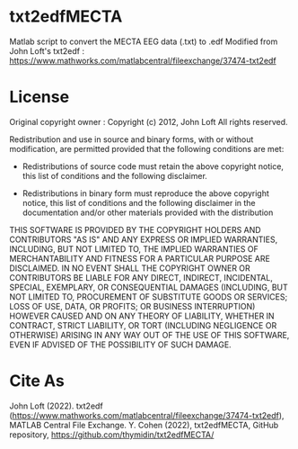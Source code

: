 # txt2edfMECTA
Matlab script to convert the MECTA EEG data (.txt) to .edf
Modified from John Loft's txt2edf : https://www.mathworks.com/matlabcentral/fileexchange/37474-txt2edf

# License

Original copyright owner : 
Copyright (c) 2012, John Loft
All rights reserved.

Redistribution and use in source and binary forms, with or without
modification, are permitted provided that the following conditions are met:

* Redistributions of source code must retain the above copyright notice, this
  list of conditions and the following disclaimer.

* Redistributions in binary form must reproduce the above copyright notice,
  this list of conditions and the following disclaimer in the documentation
  and/or other materials provided with the distribution
  
THIS SOFTWARE IS PROVIDED BY THE COPYRIGHT HOLDERS AND CONTRIBUTORS "AS IS"
AND ANY EXPRESS OR IMPLIED WARRANTIES, INCLUDING, BUT NOT LIMITED TO, THE
IMPLIED WARRANTIES OF MERCHANTABILITY AND FITNESS FOR A PARTICULAR PURPOSE ARE
DISCLAIMED. IN NO EVENT SHALL THE COPYRIGHT OWNER OR CONTRIBUTORS BE LIABLE
FOR ANY DIRECT, INDIRECT, INCIDENTAL, SPECIAL, EXEMPLARY, OR CONSEQUENTIAL
DAMAGES (INCLUDING, BUT NOT LIMITED TO, PROCUREMENT OF SUBSTITUTE GOODS OR
SERVICES; LOSS OF USE, DATA, OR PROFITS; OR BUSINESS INTERRUPTION) HOWEVER
CAUSED AND ON ANY THEORY OF LIABILITY, WHETHER IN CONTRACT, STRICT LIABILITY,
OR TORT (INCLUDING NEGLIGENCE OR OTHERWISE) ARISING IN ANY WAY OUT OF THE USE
OF THIS SOFTWARE, EVEN IF ADVISED OF THE POSSIBILITY OF SUCH DAMAGE.

# Cite As

John Loft (2022). txt2edf (https://www.mathworks.com/matlabcentral/fileexchange/37474-txt2edf), MATLAB Central File Exchange.
Y. Cohen (2022), txt2edfMECTA, GitHub repository, https://github.com/thymidin/txt2edfMECTA/ 
